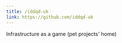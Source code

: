 ```yaml
---
title: /iddqd-uk
link: https://github.com/iddqd-uk
---
```


Infrastructure as a game (pet projects' home)

